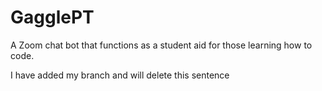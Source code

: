 # GagglePT
A Zoom chat bot that functions as a student aid for those learning how to code. 
 

 I have added my branch and will delete this sentence